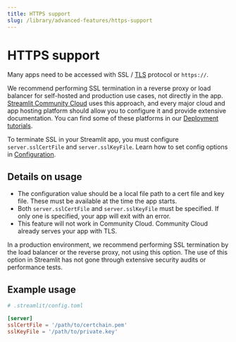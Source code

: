 ```yaml
---
title: HTTPS support
slug: /library/advanced-features/https-support
---
```


# HTTPS support

Many apps need to be accessed with SSL / [TLS](https://en.wikipedia.org/wiki/Transport_Layer_Security) protocol or `https://`.

We recommend performing SSL termination in a reverse proxy or load balancer for self-hosted and production use cases, not directly in the app. [Streamlit Community Cloud](/streamlit-community-cloud) uses this approach, and every major cloud and app hosting platform should allow you to configure it and provide extensive documentation. You can find some of these platforms in our [Deployment tutorials](/knowledge-base/tutorials/deploy).

To terminate SSL in your Streamlit app, you must configure `server.sslCertFile` and `server.sslKeyFile`. Learn how to set config options in [Configuration](/library/advanced-features/configuration).

## Details on usage

- The configuration value should be a local file path to a cert file and key file. These must be available at the time the app starts.
- Both `server.sslCertFile` and `server.sslKeyFile` must be specified. If only one is specified, your app will exit with an error.
- This feature will not work in Community Cloud. Community Cloud already serves your app with TLS.

<Warning>

In a production environment, we recommend performing SSL termination by the load balancer or the reverse proxy, not using this option. The use of this option in Streamlit has not gone through extensive security audits or performance tests.

</Warning>

## Example usage

```toml
# .streamlit/config.toml

[server]
sslCertFile = '/path/to/certchain.pem'
sslKeyFile = '/path/to/private.key'
```
